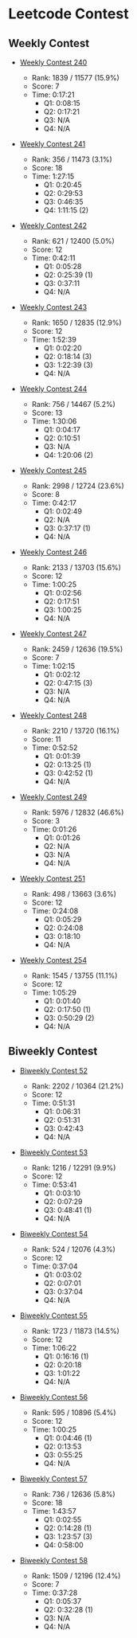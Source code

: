 # Leetcode Contest

## Weekly Contest

* [Weekly Contest 240](https://leetcode.com/contest/weekly-contest-240)
  * Rank: 1839 / 11577 (15.9%)
  * Score: 7
  * Time: 0:17:21
    * Q1: 0:08:15
    * Q2: 0:17:21
    * Q3: N/A
    * Q4: N/A

* [Weekly Contest 241](https://leetcode.com/contest/weekly-contest-241)
  * Rank: 356 / 11473 (3.1%)
  * Score: 18
  * Time: 1:27:15
    * Q1: 0:20:45
    * Q2: 0:29:53
    * Q3: 0:46:35
    * Q4: 1:11:15 (2)

* [Weekly Contest 242](https://leetcode.com/contest/weekly-contest-242)
  * Rank: 621 / 12400 (5.0%)
  * Score: 12
  * Time: 0:42:11
    * Q1: 0:05:28
    * Q2: 0:25:39 (1)
    * Q3: 0:37:11
    * Q4: N/A

* [Weekly Contest 243](https://leetcode.com/contest/weekly-contest-243)
  * Rank: 1650 / 12835 (12.9%)
  * Score: 12
  * Time: 1:52:39
    * Q1: 0:02:20
    * Q2: 0:18:14 (3)
    * Q3: 1:22:39 (3)
    * Q4: N/A

* [Weekly Contest 244](https://leetcode.com/contest/weekly-contest-244)
  * Rank: 756 / 14467 (5.2%)
  * Score: 13
  * Time: 1:30:06
    * Q1: 0:04:17
    * Q2: 0:10:51
    * Q3: N/A
    * Q4: 1:20:06 (2)

* [Weekly Contest 245](https://leetcode.com/contest/weekly-contest-245)
  * Rank: 2998 / 12724 (23.6%)
  * Score: 8
  * Time: 0:42:17
    * Q1: 0:02:49
    * Q2: N/A
    * Q3: 0:37:17 (1)
    * Q4: N/A

* [Weekly Contest 246](https://leetcode.com/contest/weekly-contest-246)
  * Rank: 2133 / 13703 (15.6%)
  * Score: 12
  * Time: 1:00:25
    * Q1: 0:02:56
    * Q2: 0:17:51
    * Q3: 1:00:25
    * Q4: N/A

* [Weekly Contest 247](https://leetcode.com/contest/weekly-contest-247)
  * Rank: 2459 / 12636 (19.5%)
  * Score: 7
  * Time: 1:02:15	
    * Q1: 0:02:12
    * Q2: 0:47:15 (3)
    * Q3: N/A
    * Q4: N/A

* [Weekly Contest 248](https://leetcode.com/contest/weekly-contest-248)
  * Rank: 2210 / 13720 (16.1%)
  * Score: 11
  * Time: 0:52:52	
    * Q1: 0:01:39
    * Q2: 0:13:25 (1)
    * Q3: 0:42:52 (1)
    * Q4: N/A

* [Weekly Contest 249](https://leetcode.com/contest/weekly-contest-249)
  * Rank: 5976 / 12832 (46.6%)
  * Score: 3
  * Time: 0:01:26	
    * Q1: 0:01:26	
    * Q2: N/A
    * Q3: N/A
    * Q4: N/A

* [Weekly Contest 251](https://leetcode.com/contest/weekly-contest-251)
  * Rank: 498 / 13663 (3.6%)
  * Score: 12
  * Time: 0:24:08	
    * Q1: 0:05:29
    * Q2: 0:24:08
    * Q3: 0:18:10
    * Q4: N/A

* [Weekly Contest 254](https://leetcode.com/contest/weekly-contest-254)
  * Rank: 1545 / 13755 (11.1%)
  * Score: 12
  * Time: 1:05:29
    * Q1: 0:01:40
    * Q2: 0:17:50 (1)
    * Q3: 0:50:29 (2)
    * Q4: N/A

## Biweekly Contest

* [Biweekly Contest 52](https://leetcode.com/contest/biweekly-contest-52)
  * Rank: 2202 / 10364 (21.2%)
  * Score: 12
  * Time: 0:51:31
    * Q1: 0:06:31
    * Q2: 0:51:31
    * Q3: 0:42:43
    * Q4: N/A

* [Biweekly Contest 53](https://leetcode.com/contest/biweekly-contest-53)
  * Rank: 1216 / 12291 (9.9%)
  * Score: 12
  * Time: 0:53:41
    * Q1: 0:03:10
    * Q2: 0:07:29
    * Q3: 0:48:41 (1)
    * Q4: N/A

* [Biweekly Contest 54](https://leetcode.com/contest/biweekly-contest-54)
  * Rank: 524 / 12076 (4.3%)
  * Score: 12
  * Time: 0:37:04
    * Q1: 0:03:02
    * Q2: 0:07:01
    * Q3: 0:37:04
    * Q4: N/A

* [Biweekly Contest 55](https://leetcode.com/contest/biweekly-contest-55)
  * Rank: 1723 / 11873 (14.5%)
  * Score: 12
  * Time: 1:06:22
    * Q1: 0:16:16 (1)
    * Q2: 0:20:18
    * Q3: 1:01:22
    * Q4: N/A

* [Biweekly Contest 56](https://leetcode.com/contest/biweekly-contest-56)
  * Rank: 595 / 10896 (5.4%)
  * Score: 12
  * Time: 1:00:25
    * Q1: 0:04:46 (1)
    * Q2: 0:13:53
    * Q3: 0:55:25
    * Q4: N/A

* [Biweekly Contest 57](https://leetcode.com/contest/biweekly-contest-57)
  * Rank: 736 / 12636 (5.8%)
  * Score: 18
  * Time: 1:43:57
    * Q1: 0:02:55 
    * Q2: 0:14:28 (1)
    * Q3: 1:23:57 (3)
    * Q4: 0:58:00

* [Biweekly Contest 58](https://leetcode.com/contest/biweekly-contest-58)
  * Rank: 1509 / 12196 (12.4%)
  * Score: 7
  * Time: 0:37:28
    * Q1: 0:05:37
    * Q2: 0:32:28 (1)
    * Q3: N/A
    * Q4: N/A